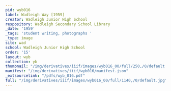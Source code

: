 ```yaml
---
pid: wyb016
label: Wadleigh Way [1959]
creator: Wadleigh Junior High School
respository: Wadleigh Secondary School Library
_date: '1959'
_tags: 'student writing, photographs '
_type: image
site: wad
school: Wadleigh Junior High School
order: '15'
layout: wyb
collection: yb
thumbnail: "/img/derivatives/iiif/images/wyb016_00/full/250,/0/default.jpg"
manifest: "/img/derivatives/iiif/wyb016/manifest.json"
_extsourcelink: "/pdfs/wyb_016.pdf"
full: "/img/derivatives/iiif/images/wyb016_00/full/1140,/0/default.jpg"
---
```

